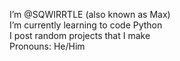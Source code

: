 I’m @SQWIRRTLE (also known as Max)  
I’m currently learning to code Python  
I post random projects that I make  
Pronouns: He/Him
